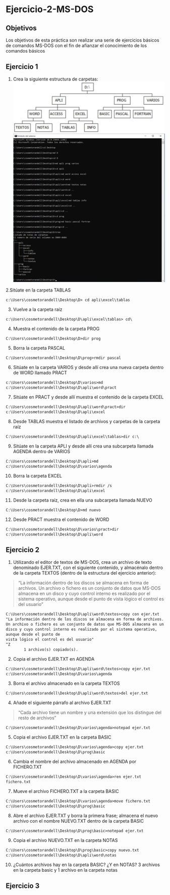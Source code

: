# Ejercicio-2-MS-DOS

## Objetivos
Los objetivos de esta práctica son realizar una serie de ejercicios básicos de comandos MS-DOS con el fin de afianzar el conocimiento de los comandos básicos
## Ejercicio 1
1. Crea la siguiente estructura de carpetas:
![Estructura carpetas](https://github.com/cosmetorandellborras/Ejercicio-2-MS-DOS/blob/main/Ex%201.png)
![Comandos](https://github.com/cosmetorandellborras/Ejercicio-2-MS-DOS/blob/main/Cap%201.png)

2.Sitúate en la carpeta TABLAS
~~~
c:\Users\cosmetorandell\Desktop\D> cd apli\excel\tablas
~~~
3. Vuelve a la carpeta raíz
~~~
c:\Users\cosmetorandell\Desktop\D\apli\excel\tablas> cd\
~~~
4. Muestra el contenido de la carpeta PROG
~~~
C:\Users\cosmetorandell\Desktop\D>dir prog
~~~
5. Borra la carpeta PASCAL
~~~
C:\Users\cosmetorandell\Desktop\D\prog>rmdir pascal
~~~
6. Sitúate en la carpeta VARIOS y desde allí crea una nueva carpeta dentro de WORD llamado PRACT
~~~
c:\Users\cosmetorandell\Desktop\D\varios>md c:\Users\cosmetorandell\Desktop\D\apli\word\pract
~~~
7. Sitúate en PRACT y desde allí muestra el contenido de la carpeta EXCEL
~~~
C:\Users\cosmetorandell\Desktop\D\apli\word\pract>dir c:\Users\cosmetorandell\Desktop\D\apli\excel
~~~
8. Desde TABLAS muestra el listado de archivos y carpetas de la carpeta raíz
~~~
C:\Users\cosmetorandell\Desktop\D\apli\excel\tablas>dir c:\
~~~
9. Sitúate en la carpeta APLI y desde allí crea una subcarpeta llamada AGENDA dentro de VARIOS
~~~
C:\Users\cosmetorandell\Desktop\D\apli>md c:\Users\cosmetorandell\Desktop\D\varios\agenda
~~~
10. Borra la carpeta EXCEL
~~~
C:\Users\cosmetorandell\Desktop\D\apli>rmdir /s c:\Users\cosmetorandell\Desktop\D\apli\excel
~~~
11. Desde la carpeta raíz, crea en ella una subcarpeta llamada NUEVO
~~~
C:\Users\cosmetorandell\Desktop\D>md nuevo
~~~
12. Desde PRACT muestra el contenido de WORD
~~~
C:\Users\cosmetorandell\Desktop\D\varios\pract>dir c:\Users\cosmetorandell\Desktop\D\apli\word
~~~
## Ejercicio 2
1. Utilizando el editor de textos de MS-DOS, crea un archivo de texto denominado EJER.TXT, con el siguiente contenido, y almacénalo dentro de la carpeta TEXTOS (dentro de la estructura del ejercicio anterior):
>“La información dentro de los discos se almacena en forma de archivos. Un archivo o fichero es un conjunto de datos que MS-DOS almacena en un disco y cuyo control interno es realizado por el sistema operativo, aunque desde el punto de vista lógico el control es del usuario”
~~~
C:\Users\cosmetorandell\Desktop\D\apli\word\textos>copy con ejer.txt
"La información dentro de los discos se almacena en forma de archivos. Un archivo o fichero es un conjunto de datos que MS-DOS almacena en un disco y cuyo control interno es realizado por el sistema operativo, aunque desde el punto de
vista lógico el control es del usuario"
^Z
        1 archivo(s) copiado(s).

~~~
2. Copia el archivo EJER.TXT en AGENDA
~~~
C:\Users\cosmetorandell\Desktop\D\apli\word\textos>copy ejer.txt c:\Users\cosmetorandell\Desktop\D\varios\agenda
~~~
3. Borra el archivo almacenado en la carpeta TEXTOS
~~~
C:\Users\cosmetorandell\Desktop\D\apli\word\textos>del ejer.txt
~~~
4. Añade el siguiente párrafo al archivo EJER.TXT
>“Cada archivo tiene un nombre y una extensión que los distingue del resto de archivos”
~~~
C:\Users\cosmetorandell\Desktop\D\varios\agenda>notepad ejer.txt
~~~
5. Copia el archivo EJER.TXT en la carpeta BASIC
~~~
C:\Users\cosmetorandell\Desktop\D\varios\agenda>copy ejer.txt c:\Users\cosmetorandell\Desktop\D\prog\basic
~~~
6. Cambia el nombre del archivo almacenado en AGENDA por FICHERO.TXT
~~~
C:\Users\cosmetorandell\Desktop\D\varios\agenda>ren ejer.txt fichero.txt
~~~
7. Mueve el archivo FICHERO.TXT a la carpeta BASIC
~~~
C:\Users\cosmetorandell\Desktop\D\varios\agenda>move fichero.txt c:\Users\cosmetorandell\Desktop\D\prog\basic
~~~
8. Abre el archivo EJER.TXT y borra la primera frase; almacena el nuevo archivo con el nombre NUEVO.TXT dentro de la carpeta BASIC
~~~
C:\Users\cosmetorandell\Desktop\D\prog\basic>notepad ejer.txt
~~~
9. Copia el archivo NUEVO.TXT en la carpeta NOTAS
~~~
C:\Users\cosmetorandell\Desktop\D\prog\basic>copy nuevo.txt c:\Users\cosmetorandell\Desktop\D\apli\word\notas
~~~
10. ¿Cuántos archivos hay en la carpeta BASIC? ¿Y en NOTAS?
3 archivos en la carpeta basic y 1 archivo en la carpeta notas
## Ejercicio 3



